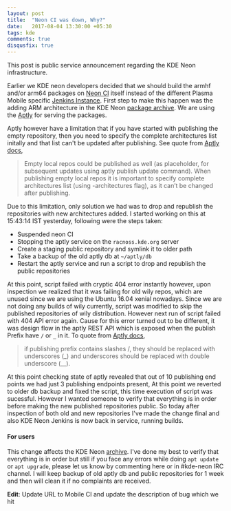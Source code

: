 ```yaml
---
layout: post
title:  "Neon CI was down, Why?"
date:   2017-08-04 13:30:00 +05:30
tags: kde
comments: true
disqusfix: true
---
```


This post is public service announcement regarding the KDE Neon infrastructure.

Earlier we KDE neon developers decided that we should build the armhf and/or arm64 packages on [Neon CI](https://build.neon.kde.org) itself instead of the different Plasma Mobile specific [Jenkins Instance](http://mobile.neon.pangea.pub:8080). First step to make this happen was the adding ARM architecture in the KDE Neon [package archive](https://archive.neon.kde.org). We are using the [Aptly](https://www.aptly.info) for serving the packages.

Aptly however have a limitation that if you have started with publishing the empty repository, then you need to specify the complete architectures list initally and that list can't be updated after publishing. See quote from [Aptly docs](https://www.aptly.info/doc/aptly/publish/repo/),

> Empty local repos could be published as well (as placeholder, for subsequent updates using aptly publish update command). When publishing empty local repos it is important to specify complete architectures list (using -architectures flag), as it can’t be changed after publishing.

Due to this limitation, only solution we had was to drop and republish the repositories with new architectures added. I started working on this at 15:43:14 IST yesterday, following were the steps taken:

- Suspended neon CI
- Stopping the aptly service on the `racnoss.kde.org` server
- Create a staging public repository and symlink it to older path
- Take a backup of the old aptly db at `~/aptly/db`
- Restart the aptly service and run a script to drop and republish the public repositories

At this point, script failed with cryptic 404 error instantly however, upon inspection we realized that it was failing for old wily repos, which are unused since we are using the Ubuntu 16.04 xenial nowadays. Since we are not doing any builds of wily currently, script was modified to skip the published repositories of wily distribution. However next run of script failed with 404 API error again. Cause for this error turned out to be different, it was design flow in the aptly REST API which is exposed when the publish Prefix have `/` or `_` in it. To quote from [Aptly docs](https://www.aptly.info/doc/api/publish/),

> if publishing prefix contains slashes /, they should be replaced with underscores (_) and underscores should be replaced with double underscore (__).

At this point checking state of aptly revealed that out of 10 publishing end points we had just 3 publishing endpoints present, At this point we reverted to older db backup and fixed the script, this time execution of script was sucessful. However I wanted someone to verify that everything is in order before making the new published repositories public. So today after inspection of both old and new repositories I've made the change final and also KDE Neon Jenkins is now back in service, running builds.

#### For users

This change affects the KDE Neon [archive](https://archive.neon.kde.org). I've done my best to verify that everything is in order but still if you face any errors while doing `apt update` or `apt upgrade`, please let us know by commenting here or in #kde-neon IRC channel. I will keep backup of old aptly db and public repositories for 1 week and then will clean it if no complaints are received.

**Edit**: Update URL to Mobile CI and update the description of bug which we hit

